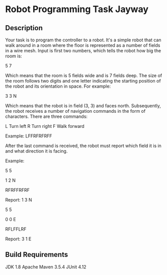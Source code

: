 # Robot Programming Task Jayway

## Description

Your task is to program the controller to a robot. It's a simple robot that can walk around in a room where
the floor is represented as a number of fields in a wire mesh. Input is first two numbers, which tells the
robot how big the room is:

5 7

Which means that the room is 5 fields wide and is 7 fields deep.
The size of the room follows two digits and one letter indicating the starting position of the robot and its
orientation in space. For example:

3 3 N

Which means that the robot is in field (3, 3) and faces north. Subsequently, the robot receives a number of
navigation commands in the form of characters. There are three commands:

L Turn left
R Turn right
F Walk forward

Example:
LFFRFRFRFF

After the last command is received, the robot must report which field it is in and what direction it is facing.

Example:

5 5

1 2 N

RFRFFRFRF

Report: 1 3 N

5 5

0 0 E

RFLFFLRF

Report: 3 1 E


## Build Requirements

JDK 1.8
Apache Maven 3.5.4
JUnit 4.12
